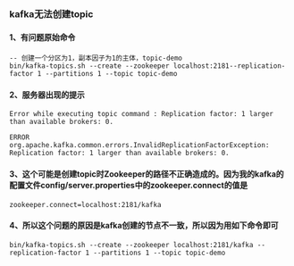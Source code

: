 ### kafka无法创建topic
#### 1、有问题原始命令
```
-- 创建一个分区为1，副本因子为1的主体，topic-demo
bin/kafka-topics.sh --create --zookeeper localhost:2181--replication-factor 1 --partitions 1 --topic topic-demo
```

#### 2、服务器出现的提示
```
Error while executing topic command : Replication factor: 1 larger than available brokers: 0.

ERROR org.apache.kafka.common.errors.InvalidReplicationFactorException: Replication factor: 1 larger than available brokers: 0.
```

#### 3、这个可能是创建topic时Zookeeper的路径不正确造成的。因为我的kafka的配置文件config/server.properties中的zookeeper.connect的值是
```
zookeeper.connect=localhost:2181/kafka
```

#### 4、所以这个问题的原因是kafka创建的节点不一致，所以因为用如下命令即可
```
bin/kafka-topics.sh --create --zookeeper localhost:2181/kafka --replication-factor 1 --partitions 1 --topic topic-demo
```